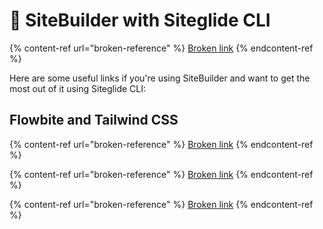 # 🧞 SiteBuilder with Siteglide CLI

{% content-ref url="broken-reference" %}
[Broken link](broken-reference)
{% endcontent-ref %}

Here are some useful links if you're using SiteBuilder and want to get the most out of it using Siteglide CLI:

## Flowbite and Tailwind CSS

{% content-ref url="broken-reference" %}
[Broken link](broken-reference)
{% endcontent-ref %}

{% content-ref url="broken-reference" %}
[Broken link](broken-reference)
{% endcontent-ref %}

{% content-ref url="broken-reference" %}
[Broken link](broken-reference)
{% endcontent-ref %}
